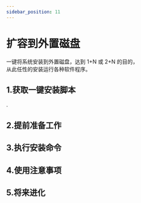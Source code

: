 ```yaml
---
sidebar_position: 11
---
```


# 扩容到外置磁盘

一键将系统安装到外置磁盘，达到 1+N 或 2+N 的目的，  
从此任性的安装运行各种软件程序。

## 1.获取一键安装脚本

.
## 2.提前准备工作


## 3.执行安装命令


## 4.使用注意事项


## 5.将来进化
